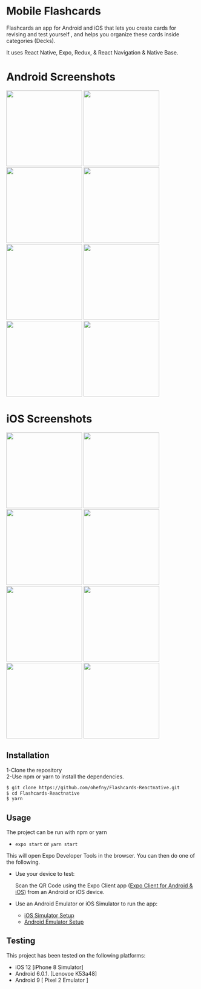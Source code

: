 # Mobile Flashcards

 Flashcards an app for Android and iOS that lets you create cards for revising and test yourself , and helps you organize these cards inside categories (Decks).

It uses React Native, Expo, Redux, & React Navigation & Native Base.

# Android Screenshots
 <img src="/screenshots/android/1.png" width="200" heigh="400"/> <img src="/screenshots/android/2.png" width="200" heigh="400"/> <img src="/screenshots/android/4.png"  width="200" heigh="400"/> <img src="/screenshots/android/5.png"  width="200" heigh="400"/> <img src="/screenshots/android/6.png" width="200" heigh="400"/> <img src="/screenshots/android/7.png"  width="200" heigh="400"/> <img src="/screenshots/android/8.png"  width="200" heigh="400"/> <img src="/screenshots/android/9.png"  width="200" heigh="400"/>

# iOS Screenshots
 <img src="/screenshots/ios/1.png" width="200" heigh="400"/> <img src="/screenshots/ios/2.png" width="200" heigh="400"/> <img src="/screenshots/ios/3.png" width="200" heigh="400"> <img src="/screenshots/ios/4.png"  width="200" heigh="400"/> <img src="/screenshots/ios/5.png"  width="200" heigh="400"/> <img src="/screenshots/ios/6.png" width="200" heigh="400"/> <img src="/screenshots/ios/7.png"  width="200" heigh="400"/> <img src="/screenshots/ios/8.png"  width="200" heigh="400"/>

## Installation

1-Clone the repository
</br>
2-Use npm or yarn to install the  dependencies.

```bash
$ git clone https://github.com/ohefny/Flashcards-Reactnative.git
$ cd Flashcards-Reactnative
$ yarn
```

## Usage

The project can be run with npm or yarn

- `expo start` or `yarn start`

This will open Expo Developer Tools in the browser.  You can then do one of the following.

- Use your device to test:

    Scan the QR Code using the Expo Client app ([Expo Client for Android & iOS](https://expo.io/tools#client))  from an Android or iOS device.
- Use an Android Emulator or iOS Simulator to run the app:
    - [iOS Simulator Setup](https://docs.expo.io/versions/v33.0.0/introduction/installation/#ios-simulator)
    - [Android Emulator Setup](https://docs.expo.io/versions/v33.0.0/introduction/installation/#android-emulator)

## Testing

This project has been tested on the following platforms:

- iOS 12 [iPhone 8 Simulator]
- Android 6.0.1. [Lenovoe K53a48]
- Android 9 [ Pixel 2 Emulator ]
